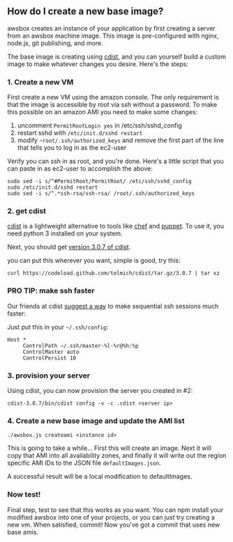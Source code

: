 ## How do I create a new base image?

awsbox creates an instance of your application by first creating a server
from an awsbox machine image.  This image is pre-configured with nginx, node.js,
git publishing, and more.

The base image is creating using [cdist][], and you can yourself build a custom
image to make whatever changes you desire.  Here's the steps:

[cdist]: http://www.nico.schottelius.org/software/cdist/

### 1. Create a new VM

First create a new VM using the amazon console.  The only requirement is that the
image is accessible by root via ssh without a password.  To make this possible
on an amazon AMI you need to make some changes:

1. uncomment `PermitRootLogin yes` in /etc/ssh/sshd_config
2. restart sshd with `/etc/init.d/sshd restart`
3. modify `~root/.ssh/authorized_keys` and remove the first part of the line that
   tells you to log in as the ec2-user

Verify you can ssh in as root, and you're done.  Here's a little script that you
can paste in as ec2-user to accomplish the above:

    sudo sed -i s/^#PermitRoot/PermitRoot/ /etc/ssh/sshd_config
    sudo /etc/init.d/sshd restart
    sudo sed -i s/^.*ssh-rsa/ssh-rsa/ /root/.ssh/authorized_keys

### 2. get cdist

[cdist][] is a lightweight alternative to tools like [chef][] and [puppet][].  To
use it, you need python 3 installed on your system.

  [chef]: http://www.getchef.com/
  [puppet]: http://puppetlabs.com

Next, you should get [version 3.0.7 of cdist][].

  [version 3.0.7 of cdist]:  https://codeload.github.com/telmich/cdist/tar.gz/3.0.7

you can put this wherever you want, simple is good, try this:

    curl https://codeload.github.com/telmich/cdist/tar.gz/3.0.7 | tar xz

### PRO TIP: make ssh faster

Our friends at cdist [suggest a way][] to make sequential ssh sessions much faster:

  [suggest a way]: http://www.nico.schottelius.org/software/cdist/man/latest/man7/cdist-best-practice.html#_speeding_up_ssh_connections

Just put this in your `~/.ssh/config`:

    Host *
         ControlPath ~/.ssh/master-%l-%r@%h:%p
         ControlMaster auto
         ControlPersist 10

### 3. provision your server

Using cdist, you can now provision the server you created in #2:

    cdist-3.0.7/bin/cdist config -v -c .cdist <server ip>

### 4. Create a new base image and update the AMI list

    ./awsbox.js createami <instance id>

This is going to take a while...  First this will create an image.  Next it will
copy that AMI into all availability zones, and finally it will write out the
region specific AMI IDs to the JSON file `defaultImages.json`.

A successful result will be a local modification to defaultImages.

### Now test!

Final step, test to see that this works as you want.  You can npm install your
modified awsbox into one of your projects, or you can just try creating a new
vm.  When satisfied, commit!  Now you've got a commit that uses new base amis.

